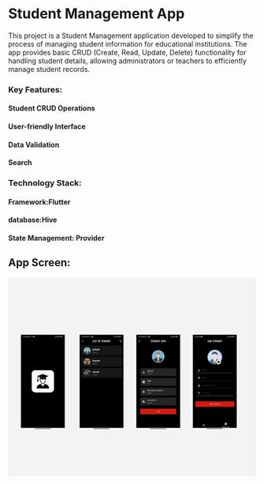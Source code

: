 # Student Management App

This project is a Student Management application developed to simplify the process of managing student information for educational institutions. The app provides basic CRUD (Create, Read, Update, Delete) functionality for handling student details, allowing administrators or teachers to efficiently manage student records.

### Key Features:

#### Student CRUD Operations
#### User-friendly Interface
#### Data Validation
#### Search

### Technology Stack:

#### Framework:Flutter
#### database:Hive
#### State Management: Provider

## App Screen:

![screenshort](blank4PanelLinearComicStrip.png)



